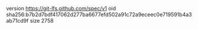 version https://git-lfs.github.com/spec/v1
oid sha256:b7b2d7bdf417062d277ba6677efd502a91c72a9eceec0e719591b4a3ab71cd9f
size 2758
